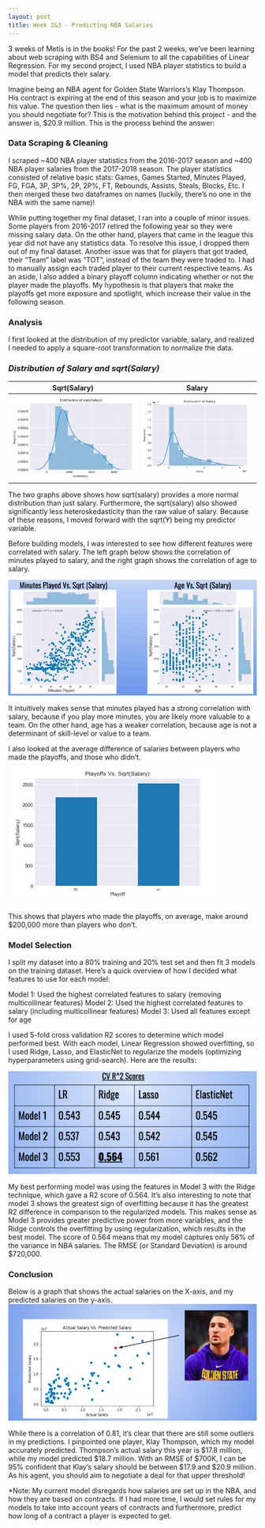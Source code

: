 ```yaml
---
layout: post
title: Week 2&3 - Predicting NBA Salaries
--- 
```

  
3 weeks of Metis is in the books! For the past 2 weeks, we’ve been learning about web scraping with BS4 and Selenium to all the capabilities of Linear Regression. For my second project, I used NBA player statistics to build a model that predicts their salary.   
  
Imagine being an NBA agent for Golden State Warriors’s Klay Thompson. His contract is expiring at the end of this season and your job is to maximize his value. The question then lies - what is the maximum amount of money you should negotiate for? This is the motivation behind this project - and the answer is, $20.9 million. 
This is the process behind the answer:  


### Data Scraping & Cleaning
I scraped ~400 NBA player statistics from the 2016-2017 season and ~400 NBA player salaries from the 2017-2018 season. The player statistics consisted of relative basic stats: Games, Games Started, Minutes Played, FG, FGA, 3P, 3P%, 2P, 2P%, FT, Rebounds, Assists, Steals, Blocks, Etc. I then merged these two dataframes on names (luckily, there’s no one in the NBA with the same name)!  
  
While putting together my final dataset, I ran into a couple of minor issues. Some players from 2016-2017 retired the following year so they were missing salary data. On the other hand, players that came in the league this year did not have any statistics data. To resolve this issue, I dropped them out of my final dataset. Another issue was that for players that got traded, their “Team” label was “TOT”, instead of the team they were traded to. I had to manually assign each traded player to their current respective teams. As an aside, I also added a binary playoff column indicating whether or not the player made the playoffs. My hypothesis is that players that make the playoffs get more exposure and spotlight, which increase their value in the following season.  
  
  
### Analysis
I first looked at the distribution of my predictor variable, salary, and realized I needed to apply a square-root transformation to normalize the data.   
  
### *Distribution of Salary and sqrt(Salary)*
Sqrt(Salary)               |  Salary
:-------------------------:|:-------------------------:
![](/images/blog.png)  |  ![](/images/blog1.png)  
  
The two graphs above shows how sqrt(salary) provides a more normal distribution than just salary. Furthermore, the sqrt(salary) also showed significantly less heteroskedasticity than the raw value of salary. Because of these reasons, I moved forward with the sqrt(Y) being my predictor variable. 
  
Before building models, I was interested to see how different features were correlated with salary. The left graph below shows the correlation of minutes played to salary, and the right graph shows the correlation of age to salary. 

![image tooltip here](/images/blog2.png)  

It intuitively makes sense that minutes played has a strong correlation with salary, because if you play more minutes, you are likely more valuable to a team. On the other hand, age has a weaker correlation, because age is not a determinant of skill-level or value to a team.  
  
I also looked at the average difference of salaries between players who made the playoffs, and those who didn’t.  
![image tooltip here](/images/blog4.png)  
  
This shows that players who made the playoffs, on average, make around $200,000 more than players who don’t.  

### Model Selection
  
I split my dataset into a 80% training and 20% test set and then fit 3 models on the training dataset. Here’s a quick overview of how I decided what features to use for each model: 

Model 1: Used the highest correlated features to salary (removing multicollinear features)
Model 2: Used the highest correlated features to salary (including multicollinear features)
Model 3: Used all features except for age 

I used 5-fold cross validation R2  scores to determine which model performed best. With each model, Linear Regression showed overfitting, so I used Ridge, Lasso, and ElasticNet to regularize the models (optimizing hyperparameters using grid-search). Here are the results: 

![image tooltip here](/images/blog24.png)  

My best performing model was using the features in Model 3 with the Ridge technique, which gave a R2  score of 0.564. It’s also interesting to note that model 3 shows the greatest sign of overfitting because it has the greatest R2 difference in comparison to the regularized models. This makes sense as Model 3 provides greater predictive power from more variables, and the Ridge controls the overfitting by using regularization, which results in the best model. The score of 0.564 means that my model captures only 56% of the variance in NBA salaries. The RMSE (or Standard Deviation) is around $720,000.  

### Conclusion  
Below is a graph that shows the actual salaries on the X-axis, and my predicted salaries on the y-axis.  
![image tooltip here](/images/blog25.png)  
  
While there is a correlation of 0.81, it’s clear that there are still some outliers in my predictions. I pinpointed one player, Klay Thompson, which my model accurately predicted. Thompson’s actual salary this year is $17.8 million, while my model predicted $18.7 million. With an RMSE of $700K, I can be 95% confident that Klay’s salary should be between $17.9 and $20.9 million. As his agent, you should aim to negotiate a deal for that upper threshold!  
  
*Note: My current model disregards how salaries are set up in the NBA, and how they are based on contracts. If I had more time, I would set rules for my models to take into account years of contracts and furthermore, predict how long of a contract a player is expected to get.  
